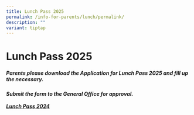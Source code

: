 ```yaml
---
title: Lunch Pass 2025
permalink: /info-for-parents/lunch/permalink/
description: ""
variant: tiptap
---
```

<h1>Lunch Pass 2025</h1>
<h5>Parents please download the Application for Lunch Pass 2025 and fill up the necessary.</h5>
<h5>Submit the form to the General Office for approval.<br><br><a href="/files/Application_for_Lunch_Pass_2024.pdf" rel="noopener noreferrer nofollow" target="_blank">Lunch Pass 2024</a></h5>
<p></p>